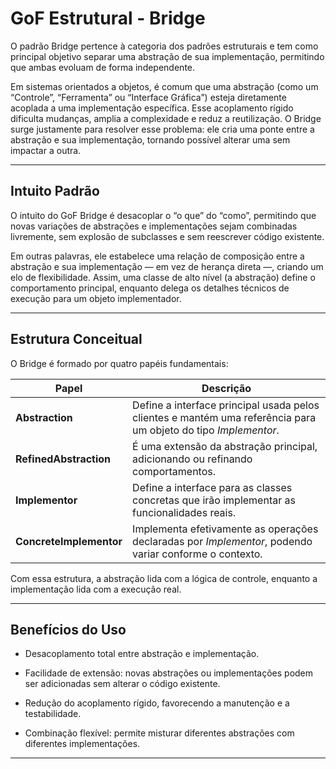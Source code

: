 # GoF Estrutural - Bridge

O padrão Bridge pertence à categoria dos padrões estruturais e tem como principal objetivo separar uma abstração de sua implementação, permitindo que ambas evoluam de forma independente.

Em sistemas orientados a objetos, é comum que uma abstração (como um “Controle”, “Ferramenta” ou “Interface Gráfica”) esteja diretamente acoplada a uma implementação específica. Esse acoplamento rígido dificulta mudanças, amplia a complexidade e reduz a reutilização.
O Bridge surge justamente para resolver esse problema: ele cria uma ponte entre a abstração e sua implementação, tornando possível alterar uma sem impactar a outra.

---

## Intuito Padrão

O intuito do GoF Bridge é desacoplar o “o que” do “como”, permitindo que novas variações de abstrações e implementações sejam combinadas livremente, sem explosão de subclasses e sem reescrever código existente.

Em outras palavras, ele estabelece uma relação de composição entre a abstração e sua implementação — em vez de herança direta —, criando um elo de flexibilidade.
Assim, uma classe de alto nível (a abstração) define o comportamento principal, enquanto delega os detalhes técnicos de execução para um objeto implementador.

---

## Estrutura Conceitual

O Bridge é formado por quatro papéis fundamentais:

| Papel                   | Descrição                                                                                                       |
| ----------------------- | --------------------------------------------------------------------------------------------------------------- |
| **Abstraction**         | Define a interface principal usada pelos clientes e mantém uma referência para um objeto do tipo *Implementor*. |
| **RefinedAbstraction**  | É uma extensão da abstração principal, adicionando ou refinando comportamentos.                                 |
| **Implementor**         | Define a interface para as classes concretas que irão implementar as funcionalidades reais.                     |
| **ConcreteImplementor** | Implementa efetivamente as operações declaradas por *Implementor*, podendo variar conforme o contexto.          |

Com essa estrutura, a abstração lida com a lógica de controle, enquanto a implementação lida com a execução real.

---

## Benefícios do Uso

- Desacoplamento total entre abstração e implementação.

- Facilidade de extensão: novas abstrações ou implementações podem ser adicionadas sem alterar o código existente.

- Redução do acoplamento rígido, favorecendo a manutenção e a testabilidade.

- Combinação flexível: permite misturar diferentes abstrações com diferentes implementações.

---